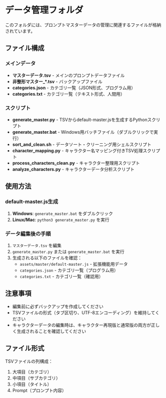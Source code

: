 # データ管理フォルダ

このフォルダには、プロンプトマスターデータの管理に関連するファイルが格納されています。

## ファイル構成

### メインデータ
- **マスターデータ.tsv** - メインのプロンプトデータファイル
- **非整形マスター_*.tsv** - バックアップファイル
- **categories.json** - カテゴリ一覧（JSON形式、プログラム用）
- **categories.txt** - カテゴリ一覧（テキスト形式、人間用）

### スクリプト
- **generate_master.py** - TSVからdefault-master.jsを生成するPythonスクリプト
- **generate_master.bat** - Windows用バッチファイル（ダブルクリックで実行）
- **sort_and_clean.sh** - データソート・クリーニング用シェルスクリプト
- **character_mapping.py** - キャラクター名マッピング付きTSV処理スクリプト
- **process_characters_clean.py** - キャラクター整理用スクリプト
- **analyze_characters.py** - キャラクターデータ分析スクリプト

## 使用方法

### default-master.js生成
1. **Windows**: `generate_master.bat` をダブルクリック
2. **Linux/Mac**: `python3 generate_master.py` を実行

### データ編集後の手順
1. `マスターデータ.tsv` を編集
2. `generate_master.py` または `generate_master.bat` を実行
3. 生成される以下のファイルを確認：
   - `assets/master/default-master.js` - 拡張機能用データ
   - `categories.json` - カテゴリ一覧（プログラム用）
   - `categories.txt` - カテゴリ一覧（確認用）

## 注意事項
- 編集前に必ずバックアップを作成してください
- TSVファイルの形式（タブ区切り、UTF-8エンコーディング）を維持してください
- キャラクターデータの編集時は、キャラクター再現版と通常版の両方が正しく生成されることを確認してください

## ファイル形式
TSVファイルの列構成：
1. 大項目（カテゴリ）
2. 中項目（サブカテゴリ）
3. 小項目（タイトル）
4. Prompt（プロンプト内容）